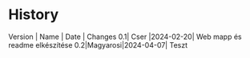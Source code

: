 # History 
Version | Name    | Date     | Changes
     0.1| Cser    |2024-02-20| Web mapp és readme elkészítése
     0.2|Magyarosi|2024-04-07| Teszt